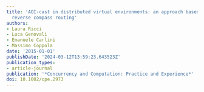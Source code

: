 ```yaml
---
title: 'AOI-cast in distributed virtual environments: an approach based on delay tolerant
  reverse compass routing'
authors:
- Laura Ricci
- Luca Genovali
- Emanuele Carlini
- Massimo Coppola
date: '2015-01-01'
publishDate: '2024-03-12T13:59:23.643523Z'
publication_types:
- article-journal
publication: '*Concurrency and Computation: Practice and Experience*'
doi: 10.1002/cpe.2973
---
```

